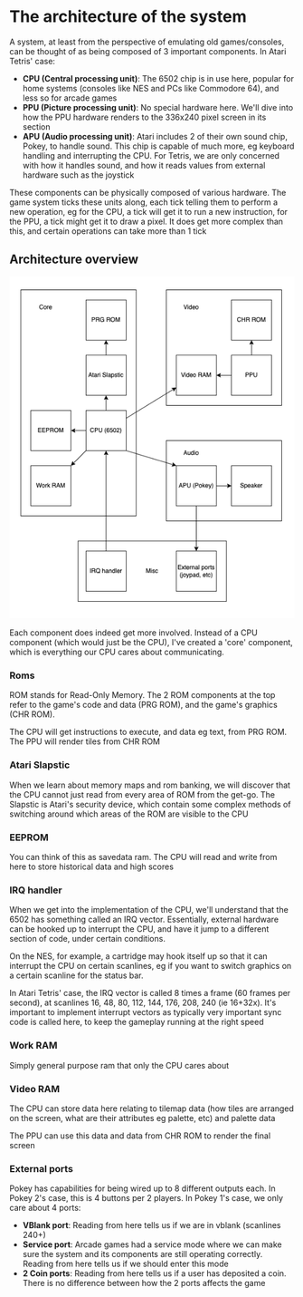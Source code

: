 # The architecture of the system

A system, at least from the perspective of emulating old games/consoles, can be thought of as being composed of 3 important components. In Atari Tetris' case:
- **CPU (Central processing unit)**: The 6502 chip is in use here, popular for home systems (consoles like NES and PCs like Commodore 64), and less so for arcade games
- **PPU (Picture processing unit)**: No special hardware here. We'll dive into how the PPU hardware renders to the 336x240 pixel screen in its section
- **APU (Audio processing unit)**: Atari includes 2 of their own sound chip, Pokey, to handle sound. This chip is capable of much more, eg keyboard handling and interrupting the CPU. For Tetris, we are only concerned with how it handles sound, and how it reads values from external hardware such as the joystick

These components can be physically composed of various hardware. The game system ticks these units along, each tick telling them to perform a new operation, eg for the CPU, a tick will get it to run a new instruction, for the PPU, a tick might get it to draw a pixel. It does get more complex than this, and certain operations can take more than 1 tick

## Architecture overview

![Architecture](atariarch.png)

Each component does indeed get more involved. Instead of a CPU component (which would just be the CPU), I've created a 'core' component, which is everything our CPU cares about communicating.

### Roms

ROM stands for Read-Only Memory. The 2 ROM components at the top refer to the game's code and data (PRG ROM), and the game's graphics (CHR ROM).

The CPU will get instructions to execute, and data eg text, from PRG ROM. The PPU will render tiles from CHR ROM

### Atari Slapstic

When we learn about memory maps and rom banking, we will discover that the CPU cannot just read from every area of ROM from the get-go. The Slapstic is Atari's security device, which contain some complex methods of switching around which areas of the ROM are visible to the CPU

### EEPROM

You can think of this as savedata ram. The CPU will read and write from here to store historical data and high scores

### IRQ handler

When we get into the implementation of the CPU, we'll understand that the 6502 has something called an IRQ vector. Essentially, external hardware can be hooked up to interrupt the CPU, and have it jump to a different section of code, under certain conditions.

On the NES, for example, a cartridge may hook itself up so that it can interrupt the CPU on certain scanlines, eg if you want to switch graphics on a certain scanline for the status bar.

In Atari Tetris' case, the IRQ vector is called 8 times a frame (60 frames per second), at scanlines 16, 48, 80, 112, 144, 176, 208, 240 (ie 16+32x). It's important to implement interrupt vectors as typically very important sync code is called here, to keep the gameplay running at the right speed

### Work RAM

Simply general purpose ram that only the CPU cares about

### Video RAM

The CPU can store data here relating to tilemap data (how tiles are arranged on the screen, what are their attributes eg palette, etc) and palette data

The PPU can use this data and data from CHR ROM to render the final screen

### External ports

Pokey has capabilities for being wired up to 8 different outputs each. In Pokey 2's case, this is 4 buttons per 2 players. In Pokey 1's case, we only care about 4 ports:
- **VBlank port**: Reading from here tells us if we are in vblank (scanlines 240+)
- **Service port**: Arcade games had a service mode where we can make sure the system and its components are still operating correctly. Reading from here tells us if we should enter this mode
- **2 Coin ports**: Reading from here tells us if a user has deposited a coin. There is no difference between how the 2 ports affects the game
